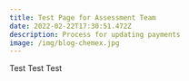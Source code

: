 ```yaml
---
title: Test Page for Assessment Team
date: 2022-02-22T17:30:51.472Z
description: Process for updating payments
image: /img/blog-chemex.jpg
---
```

Test Test Test